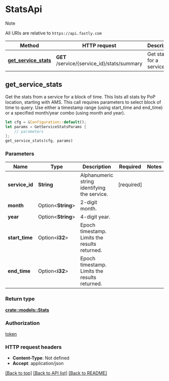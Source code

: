 # StatsApi

> [!NOTE]
> All URIs are relative to `https://api.fastly.com`

Method | HTTP request | Description
------ | ------------ | -----------
[**get_service_stats**](StatsApi.md#get_service_stats) | **GET** /service/{service_id}/stats/summary | Get stats for a service



## get_service_stats

Get the stats from a service for a block of time. This lists all stats by PoP location, starting with AMS. This call requires parameters to select block of time to query. Use either a timestamp range (using start_time and end_time) or a specified month/year combo (using month and year).

```rust
let cfg = &Configuration::default();
let params = GetServiceStatsParams {
    // parameters
};
get_service_stats(cfg, params)
```

### Parameters


Name | Type | Description  | Required | Notes
------------- | ------------- | ------------- | ------------- | -------------
**service_id** | **String** | Alphanumeric string identifying the service. | [required] |
**month** | Option\<**String**> | 2-digit month. |  |
**year** | Option\<**String**> | 4-digit year. |  |
**start_time** | Option\<**i32**> | Epoch timestamp. Limits the results returned. |  |
**end_time** | Option\<**i32**> | Epoch timestamp. Limits the results returned. |  |

### Return type

[**crate::models::Stats**](Stats.md)

### Authorization

[token](../README.md#token)

### HTTP request headers

- **Content-Type**: Not defined
- **Accept**: application/json

[[Back to top]](#) [[Back to API list]](../README.md#documentation-for-api-endpoints) [[Back to README]](../README.md)

